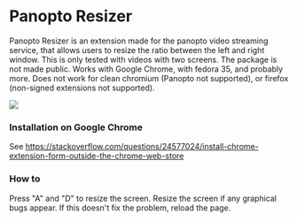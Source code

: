 # Panopto Resizer
Panopto Resizer is an extension made for the panopto video streaming service, that allows users to resize the ratio between the left and right window. This is only tested with videos with two screens. The package is not made public. Works with Google Chrome, with fedora 35, and probably more. Does not work for clean chromium (Panopto not supported), or firefox (non-signed extensions not supported).

![](./assets/preview.gif)

### Installation on Google Chrome
See https://stackoverflow.com/questions/24577024/install-chrome-extension-form-outside-the-chrome-web-store

### How to
Press "A" and "D" to resize the screen. Resize the screen if any graphical bugs appear. If this doesn't fix the problem, reload the page.


